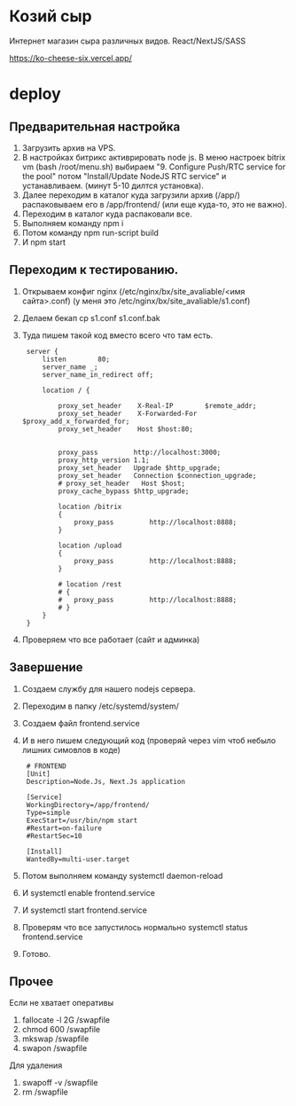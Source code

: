 # Козий сыр
Интернет магазин сыра различных видов. React/NextJS/SASS

https://ko-cheese-six.vercel.app/


# deploy
## Предварительная настройка
1. Загрузить архив на VPS.
1. В настройках битрикс активрировать node js.
В меню настроек bitrix vm (bash /root/menu.sh) выбираем "9. Configure Push/RTC service for the pool" 
потом "Install/Update NodeJS RTC service" и устанавливаем. (минут 5-10 дилтся установка).
1. Далее переходим в каталог куда загрузили архив (/app/) распаковываем его в /app/frontend/ (или еще куда-то, это не важно).
1. Переходим в каталог куда распаковали все.
1. Выполняем команду npm i
1. Потом команду npm run-script build
1. И npm start

## Переходим к тестированию.
1. Открываем конфиг nginx (/etc/nginx/bx/site_avaliable/<имя сайта>.conf) (у меня это /etc/nginx/bx/site_avaliable/s1.conf)
1. Делаем бекап cp s1.conf s1.conf.bak
1. Туда пишем такой код вместо всего что там есть.

        server {
            listen        80;
            server_name _;
            server_name_in_redirect off;

            location / {

                proxy_set_header	X-Real-IP        $remote_addr;
                proxy_set_header	X-Forwarded-For  $proxy_add_x_forwarded_for;
                proxy_set_header	Host $host:80;


                proxy_pass         http://localhost:3000;
                proxy_http_version 1.1;
                proxy_set_header   Upgrade $http_upgrade;
                proxy_set_header   Connection $connection_upgrade;
                # proxy_set_header   Host $host;
                proxy_cache_bypass $http_upgrade;

                location /bitrix
                {
                    proxy_pass         http://localhost:8888;
                }

                location /upload
                {
                    proxy_pass         http://localhost:8888;
                }

                # location /rest
                # {
                # 	proxy_pass         http://localhost:8888;
                # }
            }
        }
1. Проверяем что все работает (сайт и админка)

## Завершение
1. Создаем службу для нашего nodejs сервера.
1. Переходим в папку /etc/systemd/system/
1. Создаем файл frontend.service
1. И в него пишем следующий код (проверяй через vim чтоб небыло лишних симовлов в коде)
    
        # FRONTEND
        [Unit]
        Description=Node.Js, Next.Js application

        [Service]
        WorkingDirectory=/app/frontend/
        Type=simple
        ExecStart=/usr/bin/npm start
        #Restart=on-failure
        #RestartSec=10

        [Install]
        WantedBy=multi-user.target

1. Потом выполняем команду systemctl daemon-reload
1. И systemctl enable frontend.service
1. И systemctl start frontend.service
1. Проверям что все запустилось нормально systemctl status frontend.service
1. Готово.

## Прочее
Если не хватает оперативы
1. fallocate -l 2G /swapfile
1. chmod 600 /swapfile
1. mkswap /swapfile
1. swapon /swapfile

Для удаления
1. swapoff -v /swapfile
1. rm /swapfile

